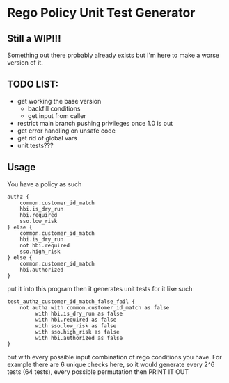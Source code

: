 # Rego Policy Unit Test Generator

## Still a WIP!!!

Something out there probably already exists but I'm here to make a worse version of it.

## TODO LIST:
- get working the base version
  - backfill conditions
  - get input from caller
- restrict main branch pushing privileges once 1.0 is out
- get error handling on unsafe code
- get rid of global vars
- unit tests???

## Usage
You have a policy as such
```
authz {
	common.customer_id_match
	hbi.is_dry_run
	hbi.required
	sso.low_risk
} else {
	common.customer_id_match
	hbi.is_dry_run
	not hbi.required
	sso.high_risk
} else {
	common.customer_id_match
	hbi.authorized
}
```

put it into this program
then it generates unit tests for it like such

```
test_authz_customer_id_match_false_fail {
	not authz with common.customer_id_match as false
		 with hbi.is_dry_run as false
		 with hbi.required as false
		 with sso.low_risk as false
		 with sso.high_risk as false
		 with hbi.authorized as false
}
```

but with every possible input combination of rego conditions you have. For example
there are 6 unique checks here, so it would generate every 2^6 tests (64 tests), every possible permutation
then PRINT IT OUT